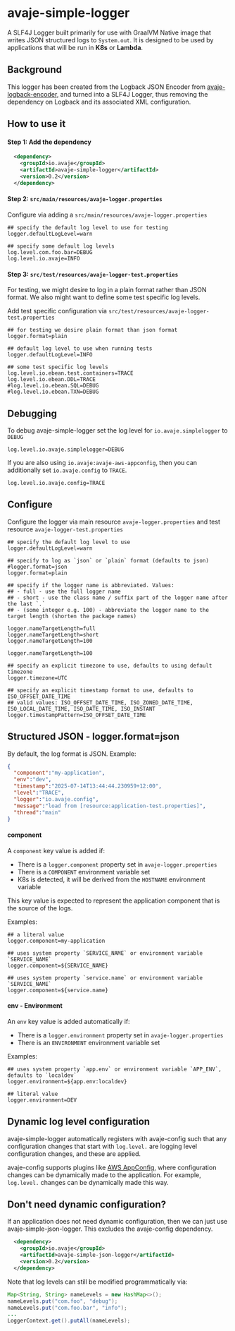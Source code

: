 # avaje-simple-logger

A SLF4J Logger built primarily for use with GraalVM Native image that writes JSON structured logs to `System.out`.
It is designed to be used by applications that will be run in **K8s** or **Lambda**.


## Background

This logger has been created from the Logback JSON Encoder from [avaje-logback-encoder](https://github.com/avaje/avaje-logback-encoder),
and turned into a SLF4J Logger, thus removing the dependency on Logback and its associated XML configuration.


## How to use it

#### Step 1: Add the dependency

```xml
  <dependency>
    <groupId>io.avaje</groupId>
    <artifactId>avaje-simple-logger</artifactId>
    <version>0.2</version>
  </dependency>
```

#### Step 2: `src/main/resources/avaje-logger.properties`

Configure via adding a `src/main/resources/avaje-logger.properties`
```properties
## specify the default log level to use for testing
logger.defaultLogLevel=warn

## specify some default log levels
log.level.com.foo.bar=DEBUG
log.level.io.avaje=INFO
```

#### Step 3: `src/test/resources/avaje-logger-test.properties`

For testing, we might desire to log in a plain format rather than JSON format.
We also might want to define some test specific log levels.

Add test specific configuration via `src/test/resources/avaje-logger-test.properties`

```properties
## for testing we desire plain format than json format
logger.format=plain

## default log level to use when running tests
logger.defaultLogLevel=INFO

## some test specific log levels
log.level.io.ebean.test.containers=TRACE
log.level.io.ebean.DDL=TRACE
#log.level.io.ebean.SQL=DEBUG
#log.level.io.ebean.TXN=DEBUG
```

## Debugging

To debug avaje-simple-logger set the log level for `io.avaje.simplelogger` to `DEBUG`

```properties
log.level.io.avaje.simplelogger=DEBUG
```

If you are also using `io.avaje:avaje-aws-appconfig`, then you can additionally set `io.avaje.config` to `TRACE`.

```properties
log.level.io.avaje.config=TRACE
```


## Configure

Configure the logger via main resource `avaje-logger.properties`
and test resource `avaje-logger-test.properties`


```properties
## specify the default log level to use
logger.defaultLogLevel=warn

## specify to log as `json` or `plain` format (defaults to json)
#logger.format=json
logger.format=plain

## specify if the logger name is abbreviated. Values:
## - full - use the full logger name
## - short - use the class name / suffix part of the logger name after the last `.`
## - (some integer e.g. 100) - abbreviate the logger name to the target length (shorten the package names)

logger.nameTargetLength=full
logger.nameTargetLength=short
logger.nameTargetLength=100

logger.nameTargetLength=100

## specify an explicit timezone to use, defaults to using default timezone
logger.timezone=UTC

## specify an explicit timestamp format to use, defaults to ISO_OFFSET_DATE_TIME
## valid values: ISO_OFFSET_DATE_TIME, ISO_ZONED_DATE_TIME, ISO_LOCAL_DATE_TIME, ISO_DATE_TIME, ISO_INSTANT
logger.timestampPattern=ISO_OFFSET_DATE_TIME

```

## Structured JSON - logger.format=json

By default, the log format is JSON. Example:

```json
{
  "component":"my-application",
  "env":"dev",
  "timestamp":"2025-07-14T13:44:44.230959+12:00",
  "level":"TRACE",
  "logger":"io.avaje.config",
  "message":"load from [resource:application-test.properties]",
  "thread":"main"
}
```

#### component

A `component` key value is added if:
- There is a `logger.component` property set in `avaje-logger.properties`
- There is a `COMPONENT` environment variable set
- K8s is detected, it will be derived from the `HOSTNAME` environment variable

This key value is expected to represent the application component that is the source of
the logs.

Examples:
```properties
## a literal value
logger.component=my-application

## uses system property `SERVICE_NAME` or environment variable `SERVICE_NAME`
logger.component=${SERVICE_NAME}

## uses system property `service.name` or environment variable `SERVICE_NAME`
logger.component=${service.name}

```

#### env - Environment

An `env` key value is added automatically if:
- There is a `logger.environment` property set in `avaje-logger.properties`
- There is an `ENVIRONMENT` environment variable set

Examples:
```properties
## uses system property `app.env` or environment variable `APP_ENV`, defaults to `localdev`
logger.environment=${app.env:localdev}

## literal value
logger.environment=DEV
```


## Dynamic log level configuration

avaje-simple-logger automatically registers with avaje-config such that any configuration changes that
start with `log.level.` are logging level configuration changes, and these are applied.

avaje-config supports plugins like [AWS AppConfig](https://avaje.io/config/#aws-appconfig), where
configuration changes can be dynamically made to the application. For example, `log.level.` changes
can be dynamically made this way.


## Don't need dynamic configuration?

If an application does not need dynamic configuration, then we can just use avaje-simple-json-logger.
This excludes the avaje-config dependency.

```xml
  <dependency>
    <groupId>io.avaje</groupId>
    <artifactId>avaje-simple-json-logger</artifactId>
    <version>0.2</version>
  </dependency>
```

Note that log levels can still be modified programmatically via:

```java
Map<String, String> nameLevels = new HashMap<>();
nameLevels.put("com.foo", "debug");
nameLevels.put("com.foo.bar", "info");
...
LoggerContext.get().putAll(nameLevels);
```

